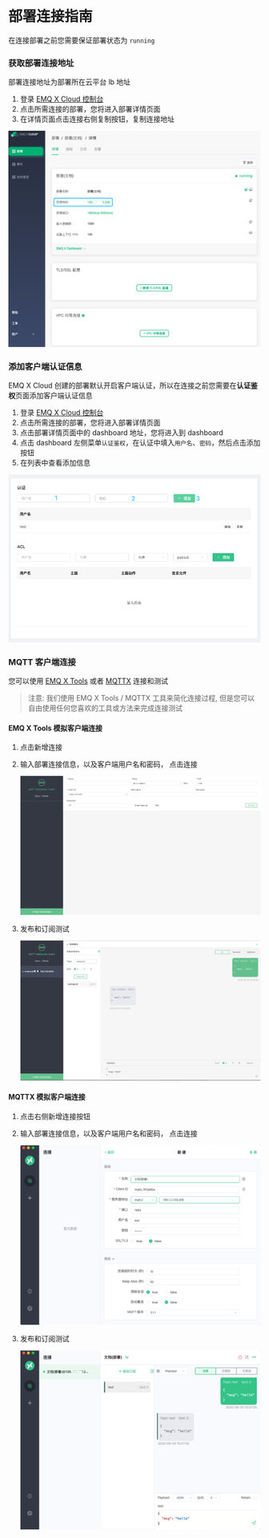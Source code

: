 # 部署连接指南

在连接部署之前您需要保证部署状态为 `running `



### 获取部署连接地址

部署连接地址为部署所在云平台 lb 地址

1. 登录 [EMQ X Cloud 控制台](https://cloud.emqx.io/console/)
2. 点击所需连接的部署，您将进入部署详情页面
3. 在详情页面点击连接右侧复制按钮，复制连接地址

![deployment_connections](../_assets/deployments/deployment_connections.png)



### 添加客户端认证信息

EMQ X Cloud 创建的部署默认开启客户端认证，所以在连接之前您需要在**认证鉴权**页面添加客户端认证信息

1. 登录 [EMQ X Cloud 控制台](https://cloud.emqx.io/console/)
2. 点击所需连接的部署，您将进入部署详情页面
3. 点击部署详情页面中的 dashboard 地址，您将进入到 dashboard
4. 点击 dashboard 左侧菜单`认证鉴权`，在认证中填入`用户名`、`密码`，然后点击添加按钮
5. 在列表中查看添加信息

![deployment_connections](../_assets/deployments/add_users.png)



### MQTT 客户端连接

您可以使用 [EMQ X Tools](<http://tools.emqx.io/>) 或者 [MQTTX](<https://mqttx.app/>) 连接和测试

> 注意:  我们使用 EMQ X Tools / MQTTX 工具来简化连接过程,  但是您可以自由使用任何您喜欢的工具或方法来完成连接测试



####  EMQ X Tools 模拟客户端连接

1. 点击新增连接

2. 输入部署连接信息，以及客户端用户名和密码， 点击连接

   ![deployment_connections](../_assets/deployments/tools_connections.png)

3. 发布和订阅测试

   ![deployment_connections](../_assets/deployments/tools_pub_sub.png)



####  MQTTX 模拟客户端连接

1. 点击右侧新增连接按钮

2. 输入部署连接信息，以及客户端用户名和密码， 点击连接

   ![deployment_connections](../_assets/deployments/mqttx_connections.png)

3. 发布和订阅测试

   ![deployment_connections](../_assets/deployments/mqttx_pub_sub.png)


